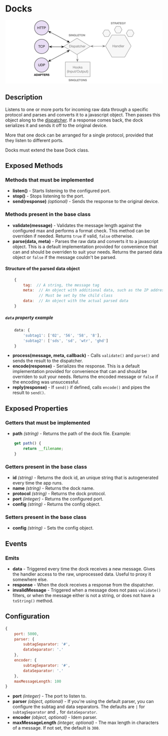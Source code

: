# Docks

![Docks](https://raw.githubusercontent.com/gcba-iris/iris-tech-docs/master/images/architecture/docks.png)


## Description

Listens to one or more ports for incoming raw data through a specific protocol and parses and converts it to a javascript object. Then passes this object along to the [dispatcher](dispatcher.md). If a response comes back, the dock serializes it and sends it off to the original device.

More that one dock can be arranged for a single protocol, provided that they listen to different ports.

Docks must extend the base Dock class.


## Exposed Methods

### Methods that must be implemented

- **listen()** - Starts listening to the configured port.
- **stop()** - Stops listening to the port.
- **send(response)** *(optional)* - Sends the response to the original device.

### Methods present in the base class

- **validate(message)** - Validates the message length against the configured max and performs a format check. This method can be overriden if needed. Returns `true` if valid, `false` otherwise.
- **parse(data, meta)** - Parses the raw data and converts it to a javascript object. This is a default implementation provided for convenience that can and should be overriden to suit your needs. Returns the parsed data object or `false` if the message couldn't be parsed.

#### Structure of the parsed data object

```javascript
    {
        tag:  // A string, the message tag
        meta:  // An object with additional data, such as the IP address that the message came from
               // Must be set by the child class
        data:  // An object with the actual parsed data
    }
```

##### `data` property example

```javascript
    data: {
        'subtag1': ['02', '56', '58', '8'],
        'subtag2': ['sds', 'sd', 'wtr', 'ghd']
    }
```

- **process(message, meta, callback)** - Calls `validate()` and `parse()` and sends the result to the dispatcher.
- **encode(response)** - Serializes the response. This is a default implementation provided for convenience that can and should be overriden to suit your needs. Returns the encoded message or `false` if the encoding was unsuccessful.
- **reply(response)** - If `send()` if defined, calls `encode()` and pipes the result to `send()`.


## Exposed Properties

### Getters that must be implemented

- **path** *(string)* - Returns the path of the dock file.
Example:
```javascript
    get path() {
        return __filename;
    }
```

### Getters present in the base class

- **id** *(string)* - Returns the dock id, an unique string that is autogenerated every time the app runs.
- **name** *(string)* - Returns the dock name.
- **protocol** *(string)* - Returns the dock protocol.
- **port** *(integer)* - Returns the configured port.
- **config** *(string)* - Returns the config object.

### Setters present in the base class

- **config** *(string)* - Sets the config object.


## Events

### Emits

- **data** - Triggered every time the dock receives a new message. Gives the handler access to the raw, unprocessed data. Useful to proxy it somewhere else.
- **response** - When the dock receives a response from the dispatcher.
- **invalidMessage** - Triggered when a message does not pass `validate()` filters, or when the message either is not a string, or does not have a `toString()` method.


## Configuration

```javascript
{
    port: 5000,
    parser: {
        subtagSeparator: '#',
        dataSeparator: '.'
    },
    encoder: {
        subtagSeparator: '#',
        dataSeparator: '.'
    },
    maxMessageLength: 100
}
```

- **port** *(integer)* - The port to listen to.
- **parser** *(object, optional)* - If you're using the default parser, you can configure the subtag and data separators. The defaults are `|` for `subtagSeparator` and `,` for `dataSeparator`.
- **encoder** *(object, optional)* - Idem parser.
- **maxMessageLength** *(integer, optional)* - The max length in characters of a message. If not set, the default is `300`.